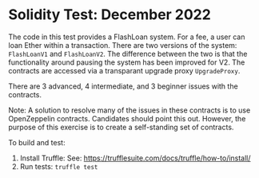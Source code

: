 # Solidity Test: December 2022

The code in this test provides a FlashLoan system. For a fee,
a user can loan Ether within a transaction. There are two versions
of the system: ```FlashLoanV1``` and ```FlashLoanV2```. The difference
between the two is that the functionality around pausing the system
has been improved for V2. The contracts are accessed via a transparant
upgrade proxy  ```UpgradeProxy```.

There are 3 advanced, 4 intermediate, and 3 beginner issues with the 
contracts. 

Note: A solution to resolve many of the issues in these contracts
is to use OpenZeppelin contracts. Candidates should point this out.
However, the purpose of this exercise is to create a self-standing
set of contracts.

To build and test:

1. Install Truffle: See: https://trufflesuite.com/docs/truffle/how-to/install/
2. Run tests: ```truffle test```

